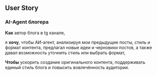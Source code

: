 ## User Story

### AI-Agent блогера

**Как** автор блога в tg канале,

я **хочу**, чтобы АИ-агент, анализируя мои предыдущие посты, стиль и формат контента, предлагал новые идеи и черновики постов, а также давал возможность уточнить стиль или выбрать формат,

**Чтобы** ускорить создание оригинального контента, поддерживать единый стиль блога и повысить вовлечённость аудитории.